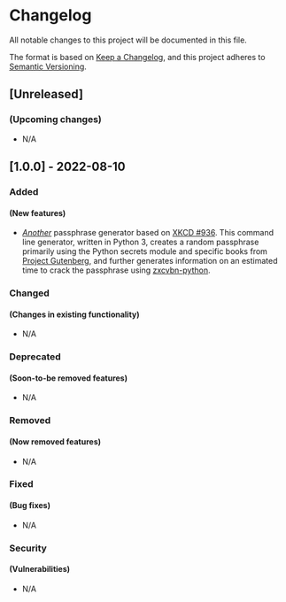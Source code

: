 # Changelog
All notable changes to this project will be documented in this file.

The format is based on [Keep a Changelog](https://keepachangelog.com/en/1.0.0/),
and this project adheres to [Semantic Versioning](https://semver.org/spec/v2.0.0.html).

## [Unreleased]
### (Upcoming changes)
- N/A

## [1.0.0] - 2022-08-10
### Added
#### (New features)
- *[Another](https://github.com/search?q=XKCD+Password+Generator)* passphrase generator based on [XKCD #936](https://xkcd.com/936). This command line generator, written in Python 3, creates a random passphrase primarily using the Python secrets module and specific books from [Project Gutenberg](https://gutenberg.org), and further generates information on an estimated time to crack the passphrase using [zxcvbn-python](https://github.com/dwolfhub/zxcvbn-python).

### Changed
#### (Changes in existing functionality)
- N/A

### Deprecated
#### (Soon-to-be removed features)
- N/A

### Removed
#### (Now removed features)
- N/A

### Fixed
#### (Bug fixes)
- N/A

### Security
#### (Vulnerabilities)
- N/A

